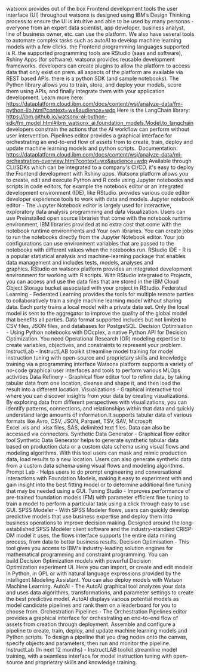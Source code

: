 watsonx provides out of the box Frontend development tools the user interface (UI) throughout watsonx is designed using IBM’s Design Thinking process to ensure the UI is intuitive and able to be used by many personas - everyone from an expert data scientist, app developer, business analyst, line of business owner, etc. can use the platform.  We also have several tools to automate complex tasks such as autoAI to develop machine learning models with a few clicks.  the Frontend programming languages supported is R. the supported programming tools are RStudio (saas and software), Rshiny Apps (for software). watsonx provides reusable development frameworks. developers can create  plugins  to allow the platform to access data that only exist on prem. all aspects of the platform are available via REST based APIs.  there is a python SDK (and sample notebooks).   The Python library allows you to train, store, and deploy your models, score them using APIs, and finally integrate them with your application development. Learn more here: https://dataplatform.cloud.ibm.com/docs/content/wsj/analyze-data/fm-python-lib.html?context=wx&audience=wdp  Here is the LangChain library: https://ibm.github.io/watsonx-ai-python-sdk/fm_model.html#ibm_watsonx_ai.foundation_models.Model.to_langchain  developers constrain the actions that the AI workflow can perform without user intervention.   Pipelines editor provides a graphical interface for orchestrating an end-to-end flow of assets from to create, train, deploy and update machine learning models and python scripts.   Documentation: https://dataplatform.cloud.ibm.com/docs/content/wsj/analyze-data/ml-orchestration-overview.html?context=wx&audience=wdp  Available through CLI/SDKs which can be integrated to a company's CI/CD. it's easy to deploy the Frontend development with Rshiny apps.   Watsonx platform allows you to create, edit and execute Python and R code using Jupyter notebooks and scripts in code editors, for example the notebook editor or an integrated development environment (IDE), like RStudio. provides various code editor developer experience tools to work with data and models.  Jupyter notebook editor - The Jupyter Notebook editor is largely used for interactive, exploratory data analysis programming and data visualization. Users can use Preinstalled open source libraries that come with the notebook runtime environment, IBM libraries provided at no extra cost that come with the notebook runtime environments and Your own libraries. You can create jobs to run the notebooks directly from the Jupyter Notebook editor. Your job configurations can use environment variables that are passed to the notebooks with different values when the notebooks run.  RStudio IDE - R is a popular statistical analysis and machine-learning package that enables data management and includes tests, models, analyses and graphics. RStudio on watsonx platform provides an integrated development environment for working with R scripts. With RStudio integrated to Projects, you can access and use the data files that are stored in the IBM Cloud Object Storage bucket associated with your project in RStudio.  Federated Learning - Federated Learning provides the tools for multiple remote parties to collaboratively train a single machine learning model without sharing data. Each party trains a local model with a private data set. Only the local model is sent to the aggregator to improve the quality of the global model that benefits all parties. Data format supported includes but not limited to CSV files, JSON files, and databases for PostgreSQL.  Decision Optimisation - Using Python notebooks with DOcplex, a native Python API for Decision Optimization. You need Operational Research (OR) modeling expertise to create variables, objectives, and constraints to represent your problem.  InstructLab - InstructLAB toolkit streamline model training for model instruction tuning with open-source and proprietary skills and knowledge training via a programming interface   Watsonx platform supports a variety of no-code graphical user interfaces and tools to perform various MLOps activities   Data Refinery - Graphical flow editor tool to refine data, by taking tabular data from one location, cleanse and shape it, and then load the result into a different location.   Visualizations - Graphical interactive tool where you can discover insights from your data by creating visualizations. By exploring data from different perspectives with visualizations, you can identify patterns, connections, and relationships within that data and quickly understand large amounts of information.It supports tabular data of various formats like Avro, CSV, JSON, Parquet, TSV, SAV, Microsoft Excel .xls and .xlsx files, SAS, delimited text files. Data can also be accessed via connectors.  Synthetic Data Generator - Graphical flow editor tool Synthetic Data Generator helps to generate synthetic tabular data based on production data or a custom data schema using visual flows and modeling algorithms. With this tool users can mask and mimic production data, load results to a new location. Users can also generate synthetic data from a custom data schema using visual flows and modeling algorithms.  Prompt Lab - Helps users to do prompt engineering and conversational interactions with Foundation Models, making it easy to experiment with and gain insight into the best fitting model or to determine additional fine tuning that may be needed using a GUI.  Tuning Studio - Improves performance of pre-trained foundation models (FM) with parameter efficient fine tuning to train a model to perform a particular task using a click through easy to use GUI.  SPSS Modeler - With SPSS Modeler flows, users can quickly develop predictive models that use business expertise and deploy them into business operations to improve decision making. Designed around the long-established SPSS Modeler client software and the industry-standard CRISP-DM model it uses, the flows interface supports the entire data mining process, from data to better business results.  Decision Optimisation - This tool gives you access to IBM's industry-leading solution engines for mathematical programming and constraint programming. You can build Decision Optimization models with powerful Decision Optimization experiment UI. Here you can import, or create and edit models in Python, in OPL or with natural language expressions provided by the intelligent Modeling Assistant. You can also deploy models with Watson Machine Learning.  AutoAI - The AutoAI graphical tool analyzes your data and uses data algorithms, transformations, and parameter settings to create the best predictive model. AutoAI displays various potential models as model candidate pipelines and rank them on a leaderboard for you to choose from.  Orchestration Pipelines - The Orchestration Pipelines editor provides a graphical interface for orchestrating an end-to-end flow of assets from creation through deployment. Assemble and configure a pipeline to create, train, deploy, and update machine learning models and Python scripts. To design a pipeline that you drag nodes onto the canvas, specify objects and parameters, then run and monitor the pipeline.  InstructLab (In next 12 months) - InstructLAB toolkit streamline model training, with a seamless interface for model instruction tuning with open-source and proprietary skills and knowledge training.  
